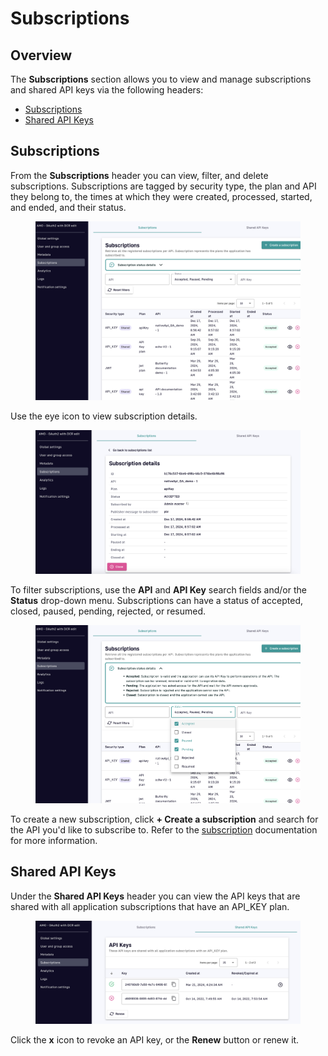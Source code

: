 # Subscriptions

## Overview

The **Subscriptions** section allows you to view and manage subscriptions and shared API keys via the following headers:

* [Subscriptions](subscriptions.md#subscriptions)
* [Shared API Keys](subscriptions.md#shared-api-keys)

## Subscriptions

From the **Subscriptions** header you can view, filter, and delete subscriptions. Subscriptions are tagged by security type, the plan and API they belong to, the times at which they were created, processed, started, and ended, and their status.&#x20;

<figure><img src="../../.gitbook/assets/1 app sub 1.png" alt=""><figcaption></figcaption></figure>

Use the eye icon to view subscription details.

<figure><img src="../../.gitbook/assets/1 app sub 3.png" alt=""><figcaption></figcaption></figure>

To filter subscriptions, use the **API** and **API Key** search fields and/or the **Status** drop-down menu. Subscriptions can have a status of accepted, closed, paused, pending, rejected, or resumed.

<figure><img src="../../.gitbook/assets/1 app sub 2.png" alt=""><figcaption></figcaption></figure>

To create a new subscription, click **+ Create a subscription** and search for the API you'd like to subscribe to. Refer to the [subscription](../../kafka-gateway/subscriptions.md) documentation for more information.

## Shared API Keys

Under the **Shared API Keys** header you can view the API keys that are shared with all application subscriptions that have an API\_KEY plan.&#x20;

<figure><img src="../../.gitbook/assets/1 shared 1.png" alt=""><figcaption></figcaption></figure>

Click the **x** icon to revoke an API key, or the **Renew** button or renew it.
